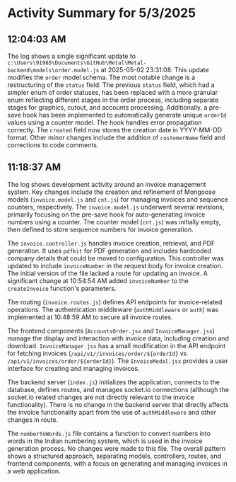 # Activity Summary for 5/3/2025

## 12:04:03 AM
The log shows a single significant update to `c:\Users\91965\Documents\GitHub\Metal\Metal-backend\models\order.model.js` at 2025-05-02 23:31:08.  This update modifies the `order` model schema.  The most notable change is a restructuring of the `status` field.  The previous `status` field, which had a simpler enum of order statuses, has been replaced with a more granular enum reflecting different stages in the order process, including separate stages for graphics, cutout, and accounts processing.  Additionally, a pre-save hook has been implemented to automatically generate unique `orderId` values using a counter model.  The hook handles error propagation correctly. The `created` field now stores the creation date in YYYY-MM-DD format.  Other minor changes include the addition of `customerName` field and  corrections to code comments.


## 11:18:37 AM
The log shows development activity around an invoice management system.  Key changes include the creation and refinement of Mongoose models (`invoice.model.js` and `cnt.js`) for managing invoices and sequence counters, respectively.  The `invoice.model.js` underwent several revisions, primarily focusing on the pre-save hook for auto-generating invoice numbers using a counter. The counter model (`cnt.js`) was initially empty, then defined to store sequence numbers for invoice generation.

The `invoice.controller.js` handles invoice creation, retrieval, and PDF generation.  It uses `pdfkit` for PDF generation and includes hardcoded company details that could be moved to configuration. This controller was updated to include `invoiceNumber` in the request body for invoice creation. The initial version of the file lacked a route for updating an invoice. A significant change at 10:54:54 AM added  `invoiceNumber` to the `createInvoice` function's parameters.

The routing (`invoice.routes.js`) defines API endpoints for invoice-related operations.  The authentication middleware (`authMiddleware` or `auth`) was implemented at 10:48:59 AM to secure all invoice routes.


The frontend components (`AccountsOrder.jsx` and `InvoiceManager.jsx`) manage the display and interaction with invoice data, including creation and download. `InvoiceManager.jsx` has a small modification in the API endpoint for fetching invoices (`/api/v1//invoices/order/${orderId}` vs `/api/v1/invoices/order/${orderId}`). The `InvoiceModal.jsx` provides a user interface for creating and managing invoices.

The backend server (`index.js`) initializes the application, connects to the database, defines routes, and manages socket.io connections (although the socket.io related changes are not directly relevant to the invoice functionality).  There is no change in the backend server that directly affects the invoice functionality apart from the use of  `authMiddleware` and other changes in route.


The `numberToWords.js` file contains a function to convert numbers into words in the Indian numbering system, which is used in the invoice generation process. No changes were made to this file.  The overall pattern shows a structured approach, separating models, controllers, routes, and frontend components, with a focus on generating and managing invoices in a web application.
